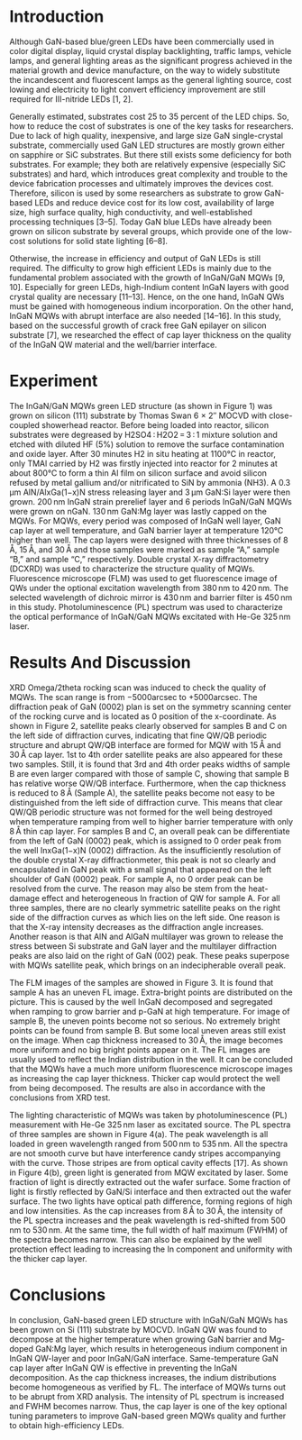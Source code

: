 # Introduction

Although GaN-based blue/green LEDs have been commercially used in color digital display, liquid crystal display backlighting, traffic lamps, vehicle lamps, and general lighting areas as the significant progress achieved in the material growth and device manufacture, on the way to widely substitute the incandescent and fluorescent lamps as the general lighting source, cost lowing and electricity to light convert efficiency improvement are still required for III-nitride LEDs [1, 2].

Generally estimated, substrates cost 25 to 35 percent of the LED chips. So, how to reduce the cost of substrates is one of the key tasks for researchers. Due to lack of high quality, inexpensive, and large size GaN single-crystal substrate, commercially used GaN LED structures are mostly grown either on sapphire or SiC substrates. But there still exists some deficiency for both substrates. For example; they both are relatively expensive (especially SiC substrates) and hard, which introduces great complexity and trouble to the device fabrication processes and ultimately improves the devices cost. Therefore, silicon is used by some researchers as substrate to grow GaN-based LEDs and reduce device cost for its low cost, availability of large size, high surface quality, high conductivity, and well-established processing techniques [3–5]. Today GaN blue LEDs have already been grown on silicon substrate by several groups, which provide one of the low-cost solutions for solid state lighting [6–8].

Otherwise, the increase in efficiency and output of GaN LEDs is still required. The difficulty to grow high efficient LEDs is mainly due to the fundamental problem associated with the growth of InGaN/GaN MQWs [9, 10]. Especially for green LEDs, high-Indium content InGaN layers with good crystal quality are necessary [11–13]. Hence, on the one hand, InGaN QWs must be gained with homogeneous indium incorporation. On the other hand, InGaN MQWs with abrupt interface are also needed [14–16]. In this study, based on the successful growth of crack free GaN epilayer on silicon substrate [7], we researched the effect of cap layer thickness on the quality of the InGaN QW material and the well/barrier interface.

# Experiment

The InGaN/GaN MQWs green LED structure (as shown in Figure 1) was grown on silicon (111) substrate by Thomas Swan 6 × 2′′ MOCVD with close-coupled showerhead reactor. Before being loaded into reactor, silicon substrates were degreased by H2SO4 : H2O2 = 3 : 1 mixture solution and etched with diluted HF (5%) solution to remove the surface contamination and oxide layer. After 30 minutes H2 in situ heating at 1100°C in reactor, only TMAl carried by H2 was firstly injected into reactor for 2 minutes at about 800°C to form a thin Al film on silicon surface and avoid silicon refused by metal gallium and/or nitrificated to SiN by ammonia (NH3). A 0.3 μm AlN/AlxGa(1−x)N stress releasing layer and 3 μm GaN:Si layer were then grown. 200 nm InGaN strain prerelief layer and 6 periods InGaN/GaN MQWs were grown on nGaN. 130 nm GaN:Mg layer was lastly capped on the MQWs. For MQWs, every period was composed of InGaN well layer, GaN cap layer at well temperature, and GaN barrier layer at temperature 120°C higher than well. The cap layers were designed with three thicknesses of 8 Å, 15 Å, and 30 Å and those samples were marked as sample “A,” sample “B,” and sample “C,” respectively. Double crystal X-ray diffractometry (DCXRD) was used to characterize the structure quality of MQWs. Fluorescence microscope (FLM) was used to get fluorescence image of QWs under the optional excitation wavelength from 380 nm to 420 nm. The selected wavelength of dichroic mirror is 430 nm and barrier filter is 450 nm in this study. Photoluminescence (PL) spectrum was used to characterize the optical performance of InGaN/GaN MQWs excitated with He-Ge 325 nm laser.

# Results And Discussion

XRD Omega/2theta rocking scan was induced to check the quality of MQWs. The scan range is from −5000arcsec to +5000arcsec. The diffraction peak of GaN (0002) plan is set on the symmetry scanning center of the rocking curve and is located as 0 position of the x-coordinate. As shown in Figure 2, satellite peaks clearly observed for samples B and C on the left side of diffraction curves, indicating that fine QW/QB periodic structure and abrupt QW/QB interface are formed for MQW with 15 Å and 30 Å cap layer. 1st to 4th order satellite peaks are also appeared for these two samples. Still, it is found that 3rd and 4th order peaks widths of sample B are even larger compared with those of sample C, showing that sample B has relative worse QW/QB interface. Furthermore, when the cap thickness is reduced to 8 Å (Sample A), the satellite peaks become not easy to be distinguished from the left side of diffraction curve. This means that clear QW/QB periodic structure was not formed for the well being destroyed when temperature ramping from well to higher barrier temperature with only 8 Å thin cap layer. For samples B and C, an overall peak can be differentiate from the left of GaN (0002) peak, which is assigned to 0 order peak from the well In⁡xGa(1−x)N (0002) diffraction. As the insufficiently resolution of the double crystal X-ray diffractionmeter, this peak is not so clearly and encapsulated in GaN peak with a small signal that appeared on the left shoulder of GaN (0002) peak. For sample A, no 0 order peak can be resolved from the curve. The reason may also be stem from the heat-damage effect and heterogeneous In fraction of QW for sample A. For all three samples, there are no clearly symmetric satellite peaks on the right side of the diffraction curves as which lies on the left side. One reason is that the X-ray intensity decreases as the diffraction angle increases. Another reason is that AlN and AlGaN multilayer was grown to release the stress between Si substrate and GaN layer and the multilayer diffraction peaks are also laid on the right of GaN (002) peak. These peaks superpose with MQWs satellite peak, which brings on an indecipherable overall peak.

The FLM images of the samples are showed in Figure 3. It is found that sample A has an uneven FL image. Extra-bright points are distributed on the picture. This is caused by the well InGaN decomposed and segregated when ramping to grow barrier and p-GaN at high temperature. For image of sample B, the uneven points become not so serious. No extremely bright points can be found from sample B. But some local uneven areas still exist on the image. When cap thickness increased to 30 Å, the image becomes more uniform and no big bright points appear on it. The FL images are usually used to reflect the Indian distribution in the well. It can be concluded that the MQWs have a much more uniform fluorescence microscope images as increasing the cap layer thickness. Thicker cap would protect the well from being decomposed. The results are also in accordance with the conclusions from XRD test.

The lighting characteristic of MQWs was taken by photoluminescence (PL) measurement with He-Ge 325 nm laser as excitated source. The PL spectra of three samples are shown in Figure 4(a). The peak wavelength is all loaded in green wavelength ranged from 500 nm to 535 nm. All the spectra are not smooth curve but have interference candy stripes accompanying with the curve. Those stripes are from optical cavity effects [17]. As shown in Figure 4(b), green light is generated from MQW excitated by laser. Some fraction of light is directly extracted out the wafer surface. Some fraction of light is firstly reflected by GaN/Si interface and then extracted out the wafer surface. The two lights have optical path difference, forming regions of high and low intensities. As the cap increases from 8 Å to 30 Å, the intensity of the PL spectra increases and the peak wavelength is red-shifted from 500 nm to 530 nm. At the same time, the full width of half maximum (FWHM) of the spectra becomes narrow. This can also be explained by the well protection effect leading to increasing the In component and uniformity with the thicker cap layer.

# Conclusions

In conclusion, GaN-based green LED structure with InGaN/GaN MQWs has been grown on Si (111) substrate by MOCVD. InGaN QW was found to decompose at the higher temperature when growing GaN barrier and Mg-doped GaN:Mg layer, which results in heterogeneous indium component in InGaN QW-layer and poor InGaN/GaN interface. Same-temperature GaN cap layer after InGaN QW is effective in preventing the InGaN decomposition. As the cap thickness increases, the indium distributions become homogeneous as verified by FL. The interface of MQWs turns out to be abrupt from XRD analysis. The intensity of PL spectrum is increased and FWHM becomes narrow. Thus, the cap layer is one of the key optional tuning parameters to improve GaN-based green MQWs quality and further to obtain high-efficiency LEDs.

